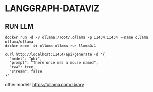 # LANGGRAPH-DATAVIZ

## RUN LLM
```shell
docker run -d -v ollama:/root/.ollama -p 11434:11434 --name ollama ollama/ollama
docker exec -it ollama ollama run llama3.1

curl http://localhost:11434/api/generate -d '{
  "model": "phi",
  "prompt": "There once was a mouse named",
  "raw": true,
  "stream": false
}'
```

other models https://ollama.com/library